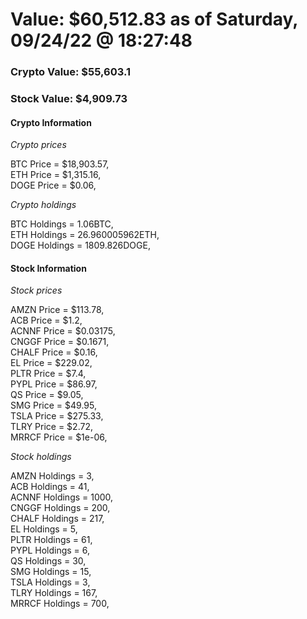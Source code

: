 # Value: $60,512.83 as of Saturday, 09/24/22 @ 18:27:48 

### Crypto Value: $55,603.1

### Stock Value: $4,909.73

#### Crypto Information 
*Crypto prices* 

BTC Price = $18,903.57,  
ETH Price = $1,315.16,  
DOGE Price = $0.06,  


*Crypto holdings* 

BTC Holdings = 1.06BTC,  
ETH Holdings = 26.960005962ETH,  
DOGE Holdings = 1809.826DOGE,  


#### Stock Information 

*Stock prices* 

AMZN Price = $113.78,  
ACB Price = $1.2,  
ACNNF Price = $0.03175,  
CNGGF Price = $0.1671,  
CHALF Price = $0.16,  
EL Price = $229.02,  
PLTR Price = $7.4,  
PYPL Price = $86.97,  
QS Price = $9.05,  
SMG Price = $49.95,  
TSLA Price = $275.33,  
TLRY Price = $2.72,  
MRRCF Price = $1e-06,  


*Stock holdings* 

AMZN Holdings = 3,  
ACB Holdings = 41,  
ACNNF Holdings = 1000,  
CNGGF Holdings = 200,  
CHALF Holdings = 217,  
EL Holdings = 5,  
PLTR Holdings = 61,  
PYPL Holdings = 6,  
QS Holdings = 30,  
SMG Holdings = 15,  
TSLA Holdings = 3,  
TLRY Holdings = 167,  
MRRCF Holdings = 700,  


